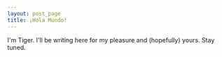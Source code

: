 ```yaml
---
layout: post_page
title: ¡Hola Mundo!
---
```


I'm Tiger. I'll be writing here for my pleasure and (hopefully) yours. Stay tuned.